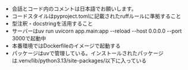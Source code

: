 - 会話とコード内のコメントは日本語でお願いします。
- コードスタイルはpyproject.tomlに記載されたruffルールに準拠すること
- 型注釈・docstringを活用すること
- サーバーはuv run uvicorn app.main:app --reload --host 0.0.0.0 --port 3000で起動中
- 本番環境ではDockerfileのイメージで起動する
- パッケージはuvで管理している。インストールされたパッケージは.venv/lib/python3.13/site-packages/以下に入っている
